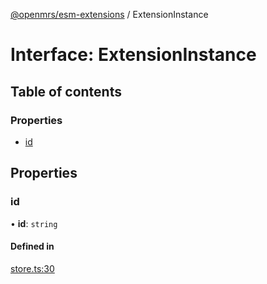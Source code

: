 [@openmrs/esm-extensions](../API.md) / ExtensionInstance

# Interface: ExtensionInstance

## Table of contents

### Properties

- [id](ExtensionInstance.md#id)

## Properties

### id

• **id**: `string`

#### Defined in

[store.ts:30](https://github.com/openmrs/openmrs-esm-core/blob/master/packages/framework/esm-extensions/src/store.ts#L30)
